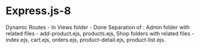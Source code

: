 # Express.js-8

Dynamic Routes - In Views folder - Done Separation of :
Admin folder with related files - add-product.ejs, products.ejs,
Shop folders with related files - index.ejs, cart.ejs, orders.ejs, product-detail.ejs, product-list.ejs.
